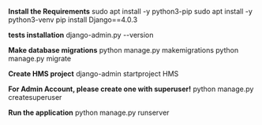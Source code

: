 **Install the Requirements** 
sudo apt install -y python3-pip
sudo apt install -y python3-venv
pip install Django==4.0.3

**tests installation**
django-admin.py --version 

**Make database migrations**
python manage.py makemigrations
python manage.py migrate

**Create HMS project**
django-admin startproject HMS

**For Admin Account, please create one with superuser!**
python manage.py createsuperuser

**Run the application**
python manage.py runserver


